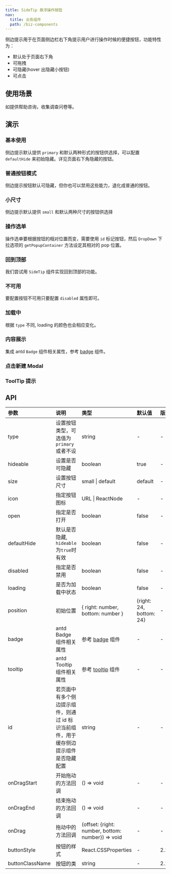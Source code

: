 ```yaml
---
title: SideTip 悬浮操作按钮
nav:
  title: 业务组件
  path: /biz-components
---
```


侧边提示用于在页面侧边栏右下角提示用户进行操作时候的便捷按钮，功能特性为：

- 默认处于页面右下角
- 可拖拽
- 可隐藏(hover 出隐藏小按钮)
- 可点击

## 使用场景

如提供帮助咨询，收集调查问卷等。

## 演示

### 基本使用

侧边提示默认提供 `primary` 和默认两种形式的按钮供选择，可以配置 `defaultHide` 来初始隐藏。详见页面右下角隐藏的按钮。

<code src="./demo/basic.tsx"></code>

### 普通按钮模式

侧边提示按钮默认可隐藏，但你也可以禁用这些能力，退化成普通的按钮。

<code src="./demo/normal.tsx"></code>

### 小尺寸

侧边提示默认提供 `small` 和默认两种尺寸的按钮供选择

<code src="./demo/small.tsx"></code>

### 操作选单

操作选单要根据按钮的相对位置而变，需要使用 `id` 标记按钮，然后 `DropDown` 下拉选项的 `getPopupContainer` 方法设定其相对的 pop 位置。

<code src="./demo/operation.tsx"></code>

### 回到顶部

我们尝试用 `SideTip` 组件实现回到顶部的功能。

<code src="./demo/backTop.tsx"></code>

### 不可用

要配置按钮不可用只要配置 `disabled` 属性即可。

<code src="./demo/disabled.tsx"></code>

### 加载中

根据 `type` 不同, loading 的颜色也会相应变化。

<code src="./demo/loading.tsx"></code>

### 内容展示

集成 antd `Badge` 组件相关属性，参考 <a href="https://ant.design/components/badge-cn/#API" target="_blank">badge</a> 组件。

<code src="./demo/content.tsx"></code>

### 点击新建 Modal

<code src="./demo/modal.tsx"></code>

### ToolTip 提示

<code src="./demo/tooltip.tsx"></code>

## API

| 参数 | 说明 | 类型 | 默认值 | 版本 |
| :-- | :-- | :-- | :-- | :-- |
| type | 设置按钮类型，可选值为 `primary` 或者不设 | string | - | - |
| hideable | 设置是否可隐藏 | boolean | true | - |
| size | 设置按钮尺寸 | small \| default | default | - |
| icon | 指定按钮图标 | URL \| ReactNode | - | - |
| open | 指定是否打开 | boolean | false | - |
| defaultHide | 默认是否隐藏, `hideable`为`true`时有效 | boolean | false | - |
| disabled | 指定是否禁用 | boolean | false | - |
| loading | 是否为加载中状态 | boolean | false | - |
| position | 初始位置 | { right: number, bottom: number } | {right: 24, bottom: 24} | - |
| badge | antd Badge 组件相关属性 | 参考 <a href="https://ant.design/components/badge-cn/#API" target="_blank">badge</a> 组件 | - | - |
| tooltip | antd Tooltip 组件相关属性 | 参考 <a href="https://ant.design/components/tooltip-cn/#API" target="_blank">tooltip</a> 组件 | - | - |
| id | 若页面中有多个侧边提示组件，则通过 id 标识当前组件，用于缓存侧边提示组件是否隐藏配置 | string | - | - |
| onDragStart | 开始拖动的方法回调 | () => void | - | - |
| onDragEnd | 结束拖动的方法回调 | () => void | - | - |
| onDrag | 拖动中的方法回调 | (offset: {right: number, bottom: number}) => void | - | - |
| buttonStyle | 按钮的样式 | React.CSSProperties | - | 2.10.3 | - |
| buttonClassName | 按钮的类 | string | - | 2.10.3 | - |
